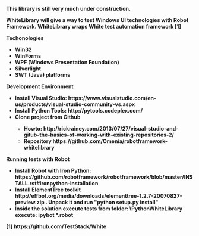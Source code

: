 <p> <b>This library is still very much under construction.<p> <b>

<p>WhiteLibrary will give a way to test Windows UI technologies with Robot Framework. WhiteLibrary wraps White test automation framework [1] </p> 
<p><b>Techonologies</b></p>
<ul>
<li>Win32</li>
<li>WinForms</li>
<li>WPF (Windows Presentation Foundation)</li>
<li>Silverlight</li>
<li>SWT (Java) platforms</li>
</ul>
<p><b>Development Environment</b></p>
<ul>
<li>Install Visual Studio: https://www.visualstudio.com/en-us/products/visual-studio-community-vs.aspx</li>
<li>Install Python Tools: http://pytools.codeplex.com/</li>
<li>Clone project from Github</li>
<ul>
<li>Howto: http://rickrainey.com/2013/07/27/visual-studio-and-gitub-the-basics-of-working-with-existing-repositories-2/</li>
<li>Repository https://github.com/Omenia/robotframework-whitelibrary</li>
</ul>
</ul>
<p><b>Running tests with Robot</b></p>
<ul>
<li>Install Robot with Iron Python: https://github.com/robotframework/robotframework/blob/master/INSTALL.rst#ironpython-installation</il>
<li> Install ElementTree toolkit http://effbot.org/media/downloads/elementtree-1.2.7-20070827-preview.zip . Unpack it and run "python setup.py install" </il>
<li>Inside the solution execute tests from folder: \PythonWhiteLibrary execute: ipybot *.robot</li>
</ul>
[1] https://github.com/TestStack/White
